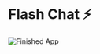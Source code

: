 # Flash Chat ⚡️

![Finished App](https://github.com/D4vr4n/Flutter_Chat_Flutter/blob/main/images/app.gif)


